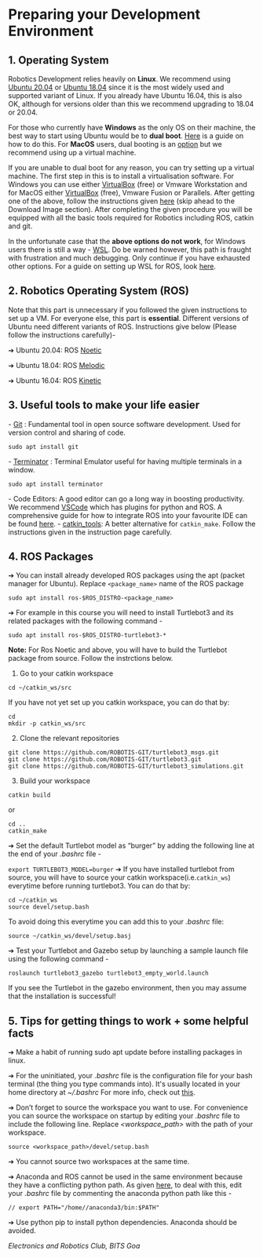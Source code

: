 # Preparing your Development Environment

## 1. Operating System
Robotics Development relies heavily on **Linux**. We recommend using [Ubuntu 20.04](https://ubuntu.com/download/desktop#:~:text=Ubuntu%2020.04.2.0%20LTS,Ubuntu%2020.04%20LTS%20release%20notes) or [Ubuntu 18.04](https://releases.ubuntu.com/18.04.4/) since it is the most widely used and supported variant of Linux. If you already have Ubuntu 16.04, this is also OK, although for versions older than this we recommend upgrading to 18.04 or 20.04.

For those who currently have **Windows** as the only OS on their machine, the best way to start using Ubuntu would be to **dual boot**. [Here](https://itsfoss.com/install-ubuntu-1404-dual-boot-mode-windows-8-81-uefi/) is a guide on how to do this. For **MacOS** users, dual booting is an [option](https://www.youtube.com/watch?v=IQIaDO9nR6Y&app=desktop) but we recommend using up a virtual machine.

If you are unable to dual boot for any reason, you can try setting up a virtual machine. The first step in this is to install a virtualisation software. For Windows you can use either [VirtualBox](https://www.virtualbox.org/) (free) or Vmware Workstation and for MacOS either [VirtualBox](https://www.virtualbox.org/) (free), Vmware Fusion or Parallels.  After getting one of the above, follow the instructions given [here](https://ethz.ch/content/dam/ethz/special-interest/mavt/robotics-n-intelligent-systems/rsl-dam/ROS2020/CoursePreparation.pdf) (skip ahead to the Download Image section). After completing the given procedure you will be equipped with all the basic tools required for Robotics including ROS, catkin and git.

In the unfortunate case that the **above options do not work**, for Windows users there is still a way - [WSL](https://ubuntu.com/wsl). Do be warned however, this path is fraught with frustration and much debugging. Only continue if you have exhausted other options. For a guide on setting up WSL for ROS, look [here](https://janbernloehr.de/2017/06/10/ros-windows). 

## 2. Robotics Operating System (ROS)
Note that this part is unnecessary if you followed the given instructions to set up a VM. For everyone else, this part is **essential**. Different versions of Ubuntu need different variants of ROS. Instructions give below (Please follow the instructions carefully)-

➔ Ubuntu 20.04: ROS [Noetic](http://wiki.ros.org/noetic/Installation/Ubuntu)

➔ Ubuntu 18.04: ROS [Melodic](http://wiki.ros.org/melodic/Installation/Ubuntu)

➔ Ubuntu 16.04: ROS [Kinetic](http://wiki.ros.org/kinetic/Installation/Ubuntu)

## 3. Useful tools to make your life easier
\- [Git](https://rogerdudler.github.io/git-guide/) : Fundamental tool in open source software development. Used for version control and sharing of code.

```sudo apt install git```

\- [Terminator](https://terminator-gtk3.readthedocs.io/) : Terminal Emulator useful for having multiple terminals in a window.

```sudo apt install terminator```

\- Code Editors: A good editor can go a long way in boosting productivity. We recommend [VSCode](https://code.visualstudio.com/) which has plugins for python and ROS. A comprehensive guide for how to integrate ROS into your favourite IDE can be found [here](http://wiki.ros.org/IDEs).
\- [catkin_tools](https://catkin-tools.readthedocs.io/en/latest/installing.html): A better alternative for `catkin_make`. Follow the instructions given in the instruction page carefully.
## 4. ROS Packages
➔ You can install already developed ROS packages using the apt (packet manager for Ubuntu). Replace ```<package_name>``` name of the ROS package

```sudo apt install ros-$ROS_DISTRO-<package_name>```

➔ For example in this course you will need to install Turtlebot3 and its related packages with the following command -

```sudo apt install ros-$ROS_DISTRO-turtlebot3-*```

__Note:__ For Ros Noetic and above, you will have to build the Turtlebot package from source. Follow the instrctions below.
1. Go to your catkin workspace
```
cd ~/catkin_ws/src
```
If you have not yet set up you catkin workspace, you can do that by:
```
cd
mkdir -p catkin_ws/src
```
2. Clone the relevant repositories
```
git clone https://github.com/ROBOTIS-GIT/turtlebot3_msgs.git
git clone https://github.com/ROBOTIS-GIT/turtlebot3.git
git clone https://github.com/ROBOTIS-GIT/turtlebot3_simulations.git
```
3. Build your workspace
```
catkin build
```
or 
```
cd ..
catkin_make
```
➔ Set the default Turtlebot model as “burger” by adding the following line at the end of your _.bashrc_ file -

```export TURTLEBOT3_MODEL=burger```
➔ If you have installed turtlebot from source, you will have to source your catkin workspace(i.e.```catkin_ws```) everytime before running turtlebot3. You can do that by:
```
cd ~/catkin_ws
source devel/setup.bash
```
To avoid doing this everytime you can add this to your _.bashrc_ file:
```
source ~/catkin_ws/devel/setup.basj
```
➔ Test your Turtlebot and Gazebo setup by launching a sample launch file using the following command -

```roslaunch turtlebot3_gazebo turtlebot3_empty_world.launch```

If you see the Turtlebot in the gazebo environment, then you may assume that the installation is successful!

## 5. Tips for getting things to work + some helpful facts
➔ Make a habit of running sudo apt update before installing packages in linux.

➔ For the uninitiated, your _.bashrc_ file is the configuration file for your bash terminal (the thing you type commands into). It's usually located in your home directory at _~/.bashrc_ For more info, check out [this](https://www.youtube.com/watch?v=oxuRxtrO2Ag).

➔ Don’t forget to source the workspace you want to use. For convenience you can source the workspace on startup by editing your _.bashrc_ file to include the following line. Replace _<workspace_path>_ with the path of your workspace.

```source <workspace_path>/devel/setup.bash```

➔ You cannot source two workspaces at the same time.

➔ Anaconda and ROS cannot be used in the same environment because they have a conflicting python path. As given [here](http://wiki.ros.org/IDEs#Anaconda), to deal with this, edit your _.bashrc_ file by commenting the anaconda python path like this -

```// export PATH="/home//anaconda3/bin:$PATH"```

➔ Use python pip to install python dependencies. Anaconda should be avoided.

*Electronics and Robotics Club, BITS Goa*
